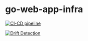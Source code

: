 # go-web-app-infra
[![CI-CD pipeline](https://github.com/HasanAshab/go-web-app-infra/actions/workflows/cicd.yaml/badge.svg)](https://github.com/HasanAshab/go-web-app-infra/actions/workflows/cicd.yaml)

[![Drift Detection](https://github.com/HasanAshab/go-web-app-infra/actions/workflows/drift.yaml/badge.svg)](https://github.com/HasanAshab/go-web-app-infra/actions/workflows/drift.yaml)